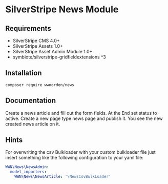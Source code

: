 # SilverStripe News Module

## Requirements

* SilverStripe CMS 4.0+
* SilverStripe Assets 1.0+
* SilverStripe Asset Admin Module 1.0+
* symbiote/silverstripe-gridfieldextensions ^3

## Installation

```
composer require wwnorden/news
```

## Documentation

Create a news article and fill out the form fields. 
At the End set status to active. 
Create a new page type news page and publish it. 
You see the new created news article on it.
 
## Hints
For overwriting the csv Bulkloader with your custom bulkloader file
just insert something like the following configuration to your yaml file:

```yaml
WWN\News\NewsAdmin:
  model_importers:
    WWN\News\NewsArticle: '\NewsCsvBulkLoader'
```
